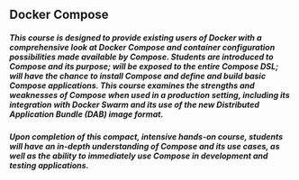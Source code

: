 ## Docker Compose

##### This course is designed to provide existing users of Docker with a comprehensive look at Docker Compose and container configuration possibilities made available by Compose. Students are introduced to Compose and its purpose; will be exposed to the entire Compose DSL; will have the chance to install Compose and define and build basic Compose applications. This course examines the strengths and weaknesses of Compose when used in a production setting, including its integration with Docker Swarm and its use of the new Distributed Application Bundle (DAB) image format.

##### Upon completion of this compact, intensive hands-on course, students will have an in-depth understanding of Compose and its use cases, as well as the ability to immediately use Compose in development and testing applications.
